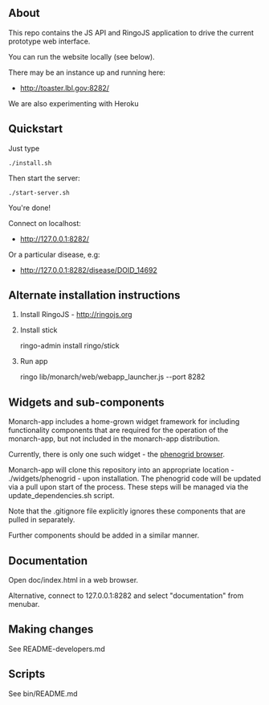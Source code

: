 ## About

This repo contains the JS API and RingoJS application to drive the
current prototype web interface.

You can run the website locally (see below).

There may be an instance up and running here:

 * http://toaster.lbl.gov:8282/

We are also experimenting with Heroku

## Quickstart

Just type

    ./install.sh

Then start the server:

    ./start-server.sh

You're done!

Connect on localhost:

 * http://127.0.0.1:8282/

Or a particular disease, e.g:

 * http://127.0.0.1:8282/disease/DOID_14692

## Alternate installation instructions

1. Install RingoJS - http://ringojs.org

2. Install stick

    ringo-admin install ringo/stick

3. Run app

    ringo lib/monarch/web/webapp_launcher.js --port 8282

## Widgets and sub-components

Monarch-app includes a home-grown widget framework for including
functionality components that are required for the operation of the
monarch-app, but not included in the monarch-app distribution. 

Currently, there is only one such widget - the [phenogrid
browser](https://github.com/monarch-initiative/phenogrid). 

Monarch-app will clone this repository into an appropriate location -
./widgets/phenogrid - upon installation. The phenogrid code will be
updated via a pull upon start of the process.  These steps will be
managed via the update_dependencies.sh script. 

Note that the .gitignore file explicitly ignores these components that
are pulled in separately.

Further components should be added in a similar manner.


## Documentation

Open doc/index.html in a web browser.

Alternative, connect to 127.0.0.1:8282 and select "documentation" from menubar.


## Making changes

See README-developers.md

## Scripts

See bin/README.md

